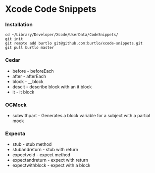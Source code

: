 # Xcode Code Snippets

### Installation

```
cd ~/Library/Developer/Xcode/UserData/CodeSnippets/
git init
git remote add burtlo git@github.com:burtlo/xcode-snippets.git
git pull burtlo master
```

### Cedar

* before - beforeEach
* after - afterEach
* block - __block
* descit - describe block with an it block
* it - it block

### OCMock

* subwithpart - Generates a block variable for a subject with a partial mock

### Expecta

* stub - stub method
* stubandreturn - stub with return
* expectvoid - expect method
* expectandreturn - expect with return
* expectwithblock - expect with a block

